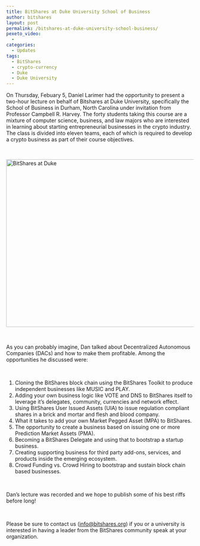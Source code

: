 ```yaml
---
title: BitShares at Duke University School of Business
author: bitshares
layout: post
permalink: /bitshares-at-duke-university-school-business/
pexeto_video:
  - 
categories:
  - Updates
tags:
  - BitShares
  - crypto-currency
  - Duke
  - Duke University
---
```

On Thursday, Febuary 5, Daniel Larimer had the opportunity to present a two-hour lecture on behalf of Bitshares at Duke University, specifically the School of Business in Durham, North Carolina under invitation from Professor Campbell R. Harvey. The forty students taking this course are a mixture of computer science, business, and law majors who are interested in learning about starting entrepreneurial businesses in the crypto industry. The class is divided into eleven teams, each of which is required to develop a crypto business as part of their course objectives.

&nbsp;

<img class="alignnone wp-image-13101 size-full" src="http://bitshares.org/blog/wp-content/uploads/2015/02/Dan-Larimer-and-BitShares-at-Duke.png" alt="BitShares at Duke" width="1341" height="450" />

&nbsp;

As you can probably imagine, Dan talked about Decentralized Autonomous Companies (DACs) and how to make them profitable. Among the opportunities he discussed were:

&nbsp;

1. Cloning the BitShares block chain using the BitShares Toolkit to produce independent businesses like MUSIC and PLAY.  
2. Adding your own business logic like VOTE and DNS to BitShares itself to leverage it&#8217;s delegates, community, currencies and network effect.  
3. Using BitShares User Issued Assets (UIA) to issue regulation compliant shares in a brick and mortar and flesh and blood company.  
4. What it takes to add your own Market Pegged Asset (MPA) to BitShares.  
5. The opportunity to create a business based on issuing one or more Prediction Market Assets (PMA).  
6. Becoming a BitShares Delegate and using that to bootstrap a startup business.  
7. Creating supporting business for third party add-ons, services, and products inside the emerging ecosystem.  
8. Crowd Funding vs. Crowd Hiring to bootstrap and sustain block chain based businesses.

&nbsp;

Dan&#8217;s lecture was recorded and we hope to publish some of his best riffs before long!

&nbsp;

Please be sure to contact us (info@bitshares.org) if you or a university is interested in having a leader from the BitShares community speak at your organization.